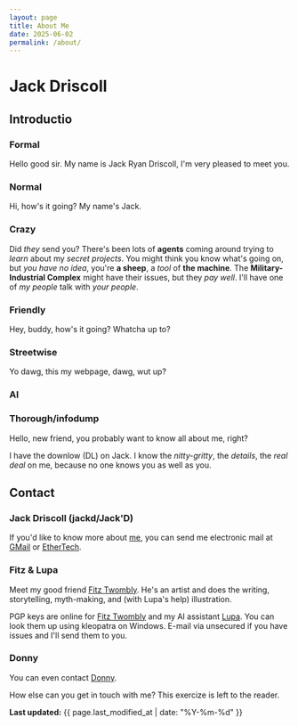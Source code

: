 ```yaml
---
layout: page
title: About Me
date: 2025-06-02
permalink: /about/
---
```


# Jack Driscoll
## Introductio

### Formal

Hello good sir.  My name is Jack Ryan Driscoll, I'm very pleased to meet you.

### Normal

Hi, how's it going?  My name's Jack.

### Crazy

Did *they* send you?  There's been lots of **agents** coming around trying to *learn* about my *secret projects*.  You might think you know what's going on, but *you have no idea*, you're **a sheep**, a *tool* of **the machine**.  The **Military-Industrial Complex** might have their issues, but they *pay well*.  I'll have one of *my people* talk with *your people*.

### Friendly

Hey, buddy, how's it going?  Whatcha up to?

### Streetwise

Yo dawg, this my webpage, dawg, wut up?

### AI

### Thorough/infodump

Hello, new friend, you probably want to know all about me, right?

I have the downlow (DL) on Jack.  I know the *nitty-gritty*, the *details*, the *real deal* on me, because no one knows you as well as you.


## Contact
### Jack Driscoll (jackd/Jack'D)

If you'd like to know more about [me](https://jackd.ethertech.org/), you can send me electronic mail at [GMail](jack.driscoll@gmail.com) or [EtherTech](root@ethertech.org).

### Fitz & Lupa

Meet my good friend [Fitz Twombly](https://linktr.ee/fitztwombly).  He's an artist and does the writing, storytelling, myth-making, and (with Lupa's help) illustration.

PGP keys are online for [Fitz Twombly](fitz@ethertech.org) and my AI assistant [Lupa](lupa@ethertech.org).
You can look them up using kleopatra on Windows.  E-mail via unsecured if you have issues and I'll send them to you.

### Donny

You can even contact [Donny](therealdonaldtrump@ethertech.org).

How else can you get in touch with me?  This exercize is left to the reader.

**Last updated:** {{ page.last_modified_at | date: "%Y-%m-%d" }}

